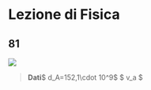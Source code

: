 # Lezione di Fisica


## 81
![](https://i.imgur.com/4dgxgMi.jpg)
> **Dati**$
d_A=152,1\cdot 10^9$
$
v_a
$
<!--stackedit_data:
eyJoaXN0b3J5IjpbMTAxMDY4Mzk4NV19
-->